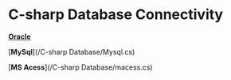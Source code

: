 # C-sharp Database Connectivity

[**Oracle**](/Database/a)

[**MySql**](/C-sharp Database/Mysql.cs)

[**MS Acess**](/C-sharp Database/macess.cs)
